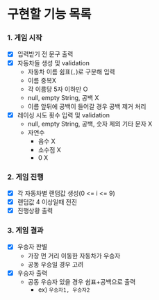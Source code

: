 # 구현할 기능 목록

### 1. 게임 시작

- [x] 입력받기 전 문구 출력
- [x] 자동차들 생성 및 validation
    - 자동차 이름 쉼표(`,`)로 구분해 입력
    - 이름 중복X
    - 각 이름당 5자 이하만 O
    - null, empty String, 공백 X
    - 이름 앞뒤에 공백이 들어갈 경우 공백 제거 처리
- [x] 레이싱 시도 횟수 입력 및 validation
    - null, empty String, 공백, 숫자 제외 기타 문자 X
    - 자연수
        - 음수 X
        - 소수점 X
        - 0 X

### 2. 게임 진행

- [x] 각 자동차별 랜덤값 생성(0 <= i <= 9)
- [x] 랜덤값 4 이상일때 전진
- [x] 진행상황 출력

### 3. 게임 결과

- [x] 우승자 판별
    - 가장 먼 거리 이동한 자동차가 우승자
    - 공동 우승일 경우 고려
- [x] 우승자 출력
    - 공동 우승자 있을 경우 쉼표+공백으로 출력
        - ex) `우승자1, 우승자2`

